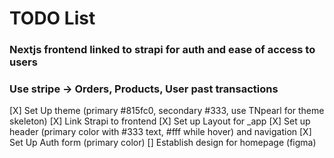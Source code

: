 # TODO List

### Nextjs frontend linked to strapi for auth and ease of access to users

### Use stripe -> Orders, Products, User past transactions

[X] Set Up theme (primary #815fc0, secondary #333, use TNpearl for theme skeleton)
[X] Link Strapi to frontend
[X] Set up Layout for \_app
[X] Set up header (primary color with #333 text, #fff while hover) and navigation
[X] Set Up Auth form (primary color)
[] Establish design for homepage (figma)
